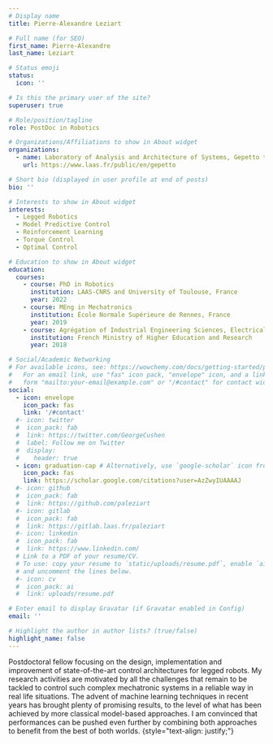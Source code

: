 ```yaml
---
# Display name
title: Pierre-Alexandre Leziart

# Full name (for SEO)
first_name: Pierre-Alexandre
last_name: Leziart

# Status emoji
status:
  icon: ''

# Is this the primary user of the site?
superuser: true

# Role/position/tagline
role: PostDoc in Robotics

# Organizations/Affiliations to show in About widget
organizations:
  - name: Laboratory of Analysis and Architecture of Systems, Gepetto team
    url: https://www.laas.fr/public/en/gepetto

# Short bio (displayed in user profile at end of posts)
bio: ''

# Interests to show in About widget
interests:
  - Legged Robotics
  - Model Predictive Control
  - Reinforcement Learning
  - Torque Control
  - Optimal Control

# Education to show in About widget
education:
  courses:
    - course: PhD in Robotics
      institution: LAAS-CNRS and University of Toulouse, France
      year: 2022
    - course: MEng in Mechatronics
      institution: École Normale Supérieure de Rennes, France
      year: 2019
    - course: Agrégation of Industrial Engineering Sciences, Electrical specialization
      institution: French Ministry of Higher Education and Research
      year: 2018

# Social/Academic Networking
# For available icons, see: https://wowchemy.com/docs/getting-started/page-builder/#icons
#   For an email link, use "fas" icon pack, "envelope" icon, and a link in the
#   form "mailto:your-email@example.com" or "/#contact" for contact widget.
social:
  - icon: envelope
    icon_pack: fas
    link: '/#contact'
  #- icon: twitter
  #  icon_pack: fab
  #  link: https://twitter.com/GeorgeCushen
  #  label: Follow me on Twitter
  #  display:
  #    header: true
  - icon: graduation-cap # Alternatively, use `google-scholar` icon from `ai` icon pack
    icon_pack: fas
    link: https://scholar.google.com/citations?user=AzZwyIUAAAAJ
  #- icon: github
  #  icon_pack: fab
  #  link: https://github.com/paleziart
  #- icon: gitlab
  #  icon_pack: fab
  #  link: https://gitlab.laas.fr/paleziart
  #- icon: linkedin
  #  icon_pack: fab
  #  link: https://www.linkedin.com/
  # Link to a PDF of your resume/CV.
  # To use: copy your resume to `static/uploads/resume.pdf`, enable `ai` icons in `params.yaml`,
  # and uncomment the lines below.
  #- icon: cv
  #  icon_pack: ai
  #  link: uploads/resume.pdf

# Enter email to display Gravatar (if Gravatar enabled in Config)
email: ''

# Highlight the author in author lists? (true/false)
highlight_name: false
---
```


Postdoctoral fellow focusing on the design, implementation and improvement of state-of-the-art control architectures for legged robots. My research activities are motivated by all the challenges that remain to be tackled to control such complex mechatronic systems in a reliable way in real life situations. The advent of machine learning techniques in recent years has brought plenty of promising results, to the level of what has been achieved by more classical model-based approaches. I am convinced that performances can be pushed even further by combining both approaches to benefit from the best of both worlds.
{style="text-align: justify;"}
